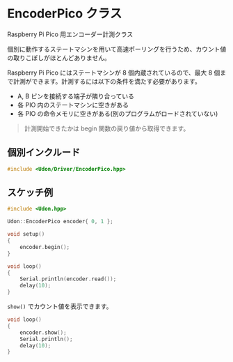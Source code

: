 # EncoderPico クラス

Raspberry Pi Pico 用エンコーダー計測クラス

個別に動作するステートマシンを用いて高速ポーリングを行うため、カウント値の取りこぼしがほとんどありません。

Raspberry Pi Pico にはステートマシンが 8 個内蔵されているので、最大 8 個まで計測ができます。計測するには以下の条件を満たす必要があります。

- A, B ピンを接続する端子が隣り合っている
- 各 PIO 内のステートマシンに空きがある
- 各 PIO の命令メモリに空きがある(別のプログラムがロードされていない)

> 計測開始できたかは begin 関数の戻り値から取得できます。

## 個別インクルード

```cpp
#include <Udon/Driver/EncoderPico.hpp>
```

## スケッチ例

```cpp
#include <Udon.hpp>

Udon::EncoderPico encoder{ 0, 1 };

void setup()
{
    encoder.begin();
}

void loop()
{
    Serial.println(encoder.read());
    delay(10);
}
```

`show()` でカウント値を表示できます。

```cpp
void loop()
{
    encoder.show();
    Serial.println();
    delay(10);
}
```
